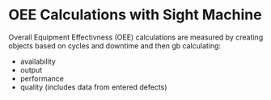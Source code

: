 # OEE Calculations with Sight Machine

 Overall Equipment Effectivness (OEE) calculations are measured by creating objects based on cycles and downtime and then gb calculating:
 
 * availability
 * output
 * performance
 * quality (includes data from entered defects)

